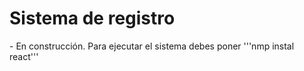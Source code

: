<h1>Sistema de registro </h1>
- En construcción.
Para ejecutar el sistema debes poner 
'''nmp instal react'''
